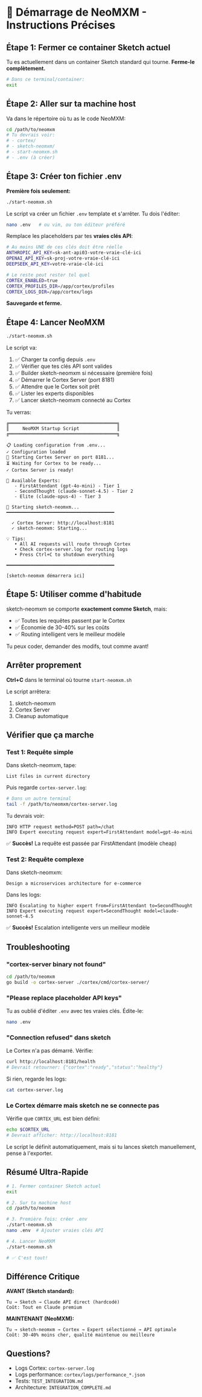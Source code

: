 # 🚀 Démarrage de NeoMXM - Instructions Précises

## Étape 1: Fermer ce container Sketch actuel

Tu es actuellement dans un container Sketch standard qui tourne. **Ferme-le complètement.**

```bash
# Dans ce terminal/container:
exit
```

## Étape 2: Aller sur ta machine host

Va dans le répertoire où tu as le code NeoMXM:

```bash
cd /path/to/neomxm
# Tu devrais voir:
# - cortex/
# - sketch-neomxm/
# - start-neomxm.sh
# - .env (à créer)
```

## Étape 3: Créer ton fichier .env

**Première fois seulement:**

```bash
./start-neomxm.sh
```

Le script va créer un fichier `.env` template et s'arrêter. Tu dois l'éditer:

```bash
nano .env   # ou vim, ou ton éditeur préféré
```

Remplace les placeholders par tes **vraies clés API**:

```bash
# Au moins UNE de ces clés doit être réelle
ANTHROPIC_API_KEY=sk-ant-api03-votre-vraie-clé-ici
OPENAI_API_KEY=sk-proj-votre-vraie-clé-ici
DEEPSEEK_API_KEY=votre-vraie-clé-ici

# Le reste peut rester tel quel
CORTEX_ENABLED=true
CORTEX_PROFILES_DIR=/app/cortex/profiles
CORTEX_LOGS_DIR=/app/cortex/logs
```

**Sauvegarde et ferme.**

## Étape 4: Lancer NeoMXM

```bash
./start-neomxm.sh
```

Le script va:
1. ✅ Charger ta config depuis `.env`
2. ✅ Vérifier que tes clés API sont valides
3. ✅ Builder sketch-neomxm si nécessaire (première fois)
4. ✅ Démarrer le Cortex Server (port 8181)
5. ✅ Attendre que le Cortex soit prêt
6. ✅ Lister les experts disponibles
7. ✅ Lancer sketch-neomxm connecté au Cortex

Tu verras:

```
╔════════════════════════════════════════╗
║     NeoMXM Startup Script              ║
╔════════════════════════════════════════╗

📋 Loading configuration from .env...
✓ Configuration loaded
🚀 Starting Cortex Server on port 8181...
⏳ Waiting for Cortex to be ready...
✓ Cortex Server is ready!

🧠 Available Experts:
   - FirstAttendant (gpt-4o-mini) - Tier 1
   - SecondThought (claude-sonnet-4.5) - Tier 2
   - Elite (claude-opus-4) - Tier 3

🎨 Starting sketch-neomxm...
━━━━━━━━━━━━━━━━━━━━━━━━━━━━━━━━━━━━━━━━

  ✓ Cortex Server: http://localhost:8181
  ✓ sketch-neomxm: Starting...

💡 Tips:
   • All AI requests will route through Cortex
   • Check cortex-server.log for routing logs
   • Press Ctrl+C to shutdown everything

━━━━━━━━━━━━━━━━━━━━━━━━━━━━━━━━━━━━━━━━

[sketch-neomxm démarrera ici]
```

## Étape 5: Utiliser comme d'habitude

sketch-neomxm se comporte **exactement comme Sketch**, mais:

- ✅ Toutes les requêtes passent par le Cortex
- ✅ Économie de 30-40% sur les coûts
- ✅ Routing intelligent vers le meilleur modèle

Tu peux coder, demander des modifs, tout comme avant!

## Arrêter proprement

**Ctrl+C** dans le terminal où tourne `start-neomxm.sh`

Le script arrêtera:
1. sketch-neomxm
2. Cortex Server
3. Cleanup automatique

## Vérifier que ça marche

### Test 1: Requête simple

Dans sketch-neomxm, tape:
```
List files in current directory
```

Puis regarde `cortex-server.log`:
```bash
# Dans un autre terminal
tail -f /path/to/neomxm/cortex-server.log
```

Tu devrais voir:
```
INFO HTTP request method=POST path=/chat
INFO Expert executing request expert=FirstAttendant model=gpt-4o-mini
```

✅ **Succès!** La requête est passée par FirstAttendant (modèle cheap)

### Test 2: Requête complexe

Dans sketch-neomxm:
```
Design a microservices architecture for e-commerce
```

Dans les logs:
```
INFO Escalating to higher expert from=FirstAttendant to=SecondThought
INFO Expert executing request expert=SecondThought model=claude-sonnet-4.5
```

✅ **Succès!** Escalation intelligente vers un meilleur modèle

## Troubleshooting

### "cortex-server binary not found"

```bash
cd /path/to/neomxm
go build -o cortex-server ./cortex/cmd/cortex-server/
```

### "Please replace placeholder API keys"

Tu as oublié d'éditer `.env` avec tes vraies clés. Édite-le:
```bash
nano .env
```

### "Connection refused" dans sketch

Le Cortex n'a pas démarré. Vérifie:
```bash
curl http://localhost:8181/health
# Devrait retourner: {"cortex":"ready","status":"healthy"}
```

Si rien, regarde les logs:
```bash
cat cortex-server.log
```

### Le Cortex démarre mais sketch ne se connecte pas

Vérifie que `CORTEX_URL` est bien défini:
```bash
echo $CORTEX_URL
# Devrait afficher: http://localhost:8181
```

Le script le définit automatiquement, mais si tu lances sketch manuellement, pense à l'exporter.

## Résumé Ultra-Rapide

```bash
# 1. Fermer container Sketch actuel
exit

# 2. Sur ta machine host
cd /path/to/neomxm

# 3. Première fois: créer .env
./start-neomxm.sh
nano .env  # Ajouter vraies clés API

# 4. Lancer NeoMXM
./start-neomxm.sh

# ✅ C'est tout!
```

## Différence Critique

**AVANT (Sketch standard):**
```
Tu → Sketch → Claude API direct (hardcodé)
Coût: Tout en Claude premium
```

**MAINTENANT (NeoMXM):**
```
Tu → sketch-neomxm → Cortex → Expert sélectionné → API optimale
Coût: 30-40% moins cher, qualité maintenue ou meilleure
```

## Questions?

- Logs Cortex: `cortex-server.log`
- Logs performance: `cortex/logs/performance_*.json`
- Tests: `TEST_INTEGRATION.md`
- Architecture: `INTEGRATION_COMPLETE.md`
